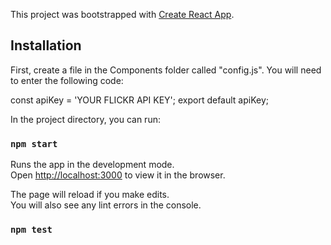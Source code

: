 This project was bootstrapped with [Create React App](https://github.com/facebook/create-react-app).

## Installation

First, create a file in the Components folder called "config.js". You will need to enter the following code:

const apiKey = 'YOUR FLICKR API KEY';
export default apiKey;

In the project directory, you can run:

### `npm start`

Runs the app in the development mode.<br />
Open [http://localhost:3000](http://localhost:3000) to view it in the browser.

The page will reload if you make edits.<br />
You will also see any lint errors in the console.

### `npm test`


